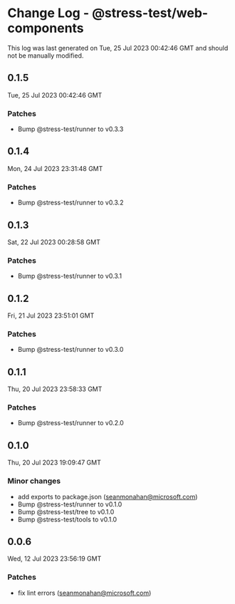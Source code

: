 # Change Log - @stress-test/web-components

This log was last generated on Tue, 25 Jul 2023 00:42:46 GMT and should not be manually modified.

<!-- Start content -->

## 0.1.5

Tue, 25 Jul 2023 00:42:46 GMT

### Patches

- Bump @stress-test/runner to v0.3.3

## 0.1.4

Mon, 24 Jul 2023 23:31:48 GMT

### Patches

- Bump @stress-test/runner to v0.3.2

## 0.1.3

Sat, 22 Jul 2023 00:28:58 GMT

### Patches

- Bump @stress-test/runner to v0.3.1

## 0.1.2

Fri, 21 Jul 2023 23:51:01 GMT

### Patches

- Bump @stress-test/runner to v0.3.0

## 0.1.1

Thu, 20 Jul 2023 23:58:33 GMT

### Patches

- Bump @stress-test/runner to v0.2.0

## 0.1.0

Thu, 20 Jul 2023 19:09:47 GMT

### Minor changes

- add exports to package.json (seanmonahan@microsoft.com)
- Bump @stress-test/runner to v0.1.0
- Bump @stress-test/tree to v0.1.0
- Bump @stress-test/tools to v0.1.0

## 0.0.6

Wed, 12 Jul 2023 23:56:19 GMT

### Patches

- fix lint errors (seanmonahan@microsoft.com)

